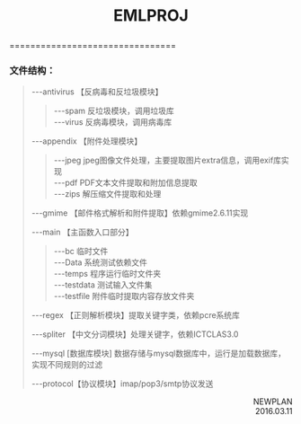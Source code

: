 # <p align="center">EMLPROJ</p>
================================
### 文件结构：
>---antivirus 【反病毒和反垃圾模块】
>>---spam 反垃圾模块，调用垃圾库</br> 
>>---virus 反病毒模块，调用病毒库
>
>---appendix 【附件处理模块】
>>---jpeg jpeg图像文件处理，主要提取图片extra信息，调用exif库实现</br> 
>>---pdf PDF文本文件提取和附加信息提取</br> 
>>---zips 解压缩文件提取和处理</br> 
>
>---gmime 【邮件格式解析和附件提取】依赖gmime2.6.11实现
>
>---main 【主函数入口部分】
>>---bc 临时文件</br>
>>---Data 系统测试依赖文件</br> 
>>---temps 程序运行临时文件夹</br>
>>---testdata 测试输入文件集</br>
>>---testfile 附件临时提取内容存放文件夹</br>
>
>---regex 【正则解析模块】提取关键字类，依赖pcre系统库
>
>---spliter 【中文分词模块】处理关键字，依赖ICTCLAS3.0
>
>---mysql  [数据库模块] 数据存储与mysql数据库中，运行是加载数据库，实现不同规则的过滤
>
>---protocol【协议模块】imap/pop3/smtp协议发送
>

<p align="right">NEWPLAN </br>2016.03.11</p>
